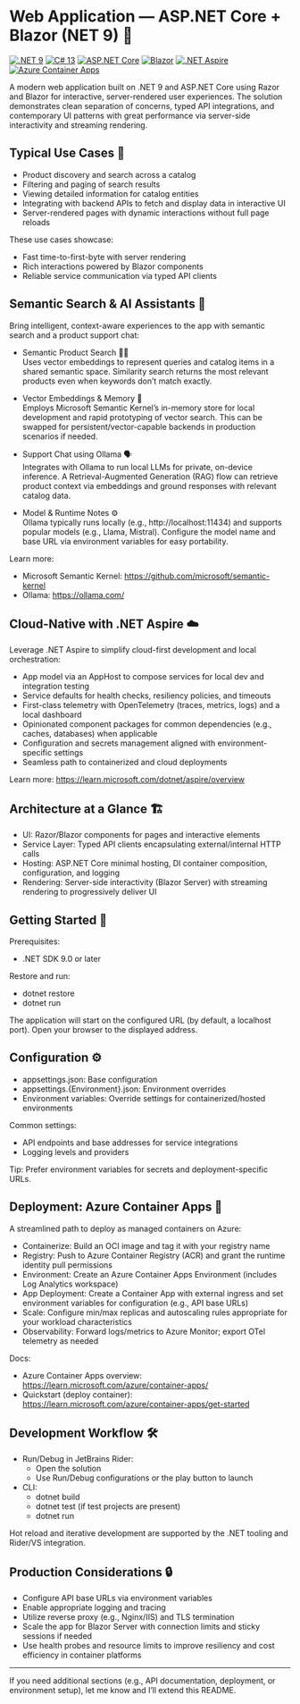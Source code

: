 ﻿# Web Application — ASP.NET Core + Blazor (NET 9) 🚀

[![.NET 9](https://img.shields.io/badge/.NET-9.0-512BD4?logo=dotnet&logoColor=white)](https://dotnet.microsoft.com/)
[![C# 13](https://img.shields.io/badge/C%23-13.0-239120?logo=csharp&logoColor=white)](https://learn.microsoft.com/dotnet/csharp/)
[![ASP.NET Core](https://img.shields.io/badge/ASP.NET%20Core-9.0-5C2D91?logo=dotnet&logoColor=white)](https://learn.microsoft.com/aspnet/core/)
[![Blazor](https://img.shields.io/badge/Blazor-Server-5C2D91?logo=dotnet&logoColor=white)](https://learn.microsoft.com/aspnet/core/blazor/)
[![.NET Aspire](https://img.shields.io/badge/.NET%20Aspire-Cloud%20Native-512BD4?logo=dotnet&logoColor=white)](https://learn.microsoft.com/dotnet/aspire/overview)
[![Azure Container Apps](https://img.shields.io/badge/Azure-Container%20Apps-0078D4?logo=microsoftazure&logoColor=white)](https://learn.microsoft.com/azure/container-apps/)

A modern web application built on .NET 9 and ASP.NET Core using Razor and Blazor for interactive, server-rendered user experiences. The solution demonstrates clean separation of concerns, typed API integrations, and contemporary UI patterns with great performance via server-side interactivity and streaming rendering.

## Typical Use Cases 🔎

- Product discovery and search across a catalog
- Filtering and paging of search results
- Viewing detailed information for catalog entities
- Integrating with backend APIs to fetch and display data in interactive UI
- Server-rendered pages with dynamic interactions without full page reloads

These use cases showcase:
- Fast time-to-first-byte with server rendering
- Rich interactions powered by Blazor components
- Reliable service communication via typed API clients

## Semantic Search & AI Assistants 🤖

Bring intelligent, context-aware experiences to the app with semantic search and a product support chat:

- Semantic Product Search 🔎🧠  
  Uses vector embeddings to represent queries and catalog items in a shared semantic space. Similarity search returns the most relevant products even when keywords don’t match exactly.

- Vector Embeddings & Memory 💾  
  Employs Microsoft Semantic Kernel’s in-memory store for local development and rapid prototyping of vector search. This can be swapped for persistent/vector-capable backends in production scenarios if needed.

- Support Chat using Ollama 🗣️  
  Integrates with Ollama to run local LLMs for private, on-device inference. A Retrieval-Augmented Generation (RAG) flow can retrieve product context via embeddings and ground responses with relevant catalog data.

- Model & Runtime Notes ⚙️  
  Ollama typically runs locally (e.g., http://localhost:11434) and supports popular models (e.g., Llama, Mistral). Configure the model name and base URL via environment variables for easy portability.

Learn more:  
- Microsoft Semantic Kernel: https://github.com/microsoft/semantic-kernel  
- Ollama: https://ollama.com/

## Cloud-Native with .NET Aspire ☁️

Leverage .NET Aspire to simplify cloud-first development and local orchestration:
- App model via an AppHost to compose services for local dev and integration testing
- Service defaults for health checks, resiliency policies, and timeouts
- First-class telemetry with OpenTelemetry (traces, metrics, logs) and a local dashboard
- Opinionated component packages for common dependencies (e.g., caches, databases) when applicable
- Configuration and secrets management aligned with environment-specific settings
- Seamless path to containerized and cloud deployments

Learn more: https://learn.microsoft.com/dotnet/aspire/overview

## Architecture at a Glance 🏗️

- UI: Razor/Blazor components for pages and interactive elements
- Service Layer: Typed API clients encapsulating external/internal HTTP calls
- Hosting: ASP.NET Core minimal hosting, DI container composition, configuration, and logging
- Rendering: Server-side interactivity (Blazor Server) with streaming rendering to progressively deliver UI

## Getting Started 🏁

Prerequisites:
- .NET SDK 9.0 or later

Restore and run:
- dotnet restore
- dotnet run

The application will start on the configured URL (by default, a localhost port). Open your browser to the displayed address.

## Configuration ⚙️

- appsettings.json: Base configuration
- appsettings.{Environment}.json: Environment overrides
- Environment variables: Override settings for containerized/hosted environments

Common settings:
- API endpoints and base addresses for service integrations
- Logging levels and providers

Tip: Prefer environment variables for secrets and deployment-specific URLs.

## Deployment: Azure Container Apps 🚢

A streamlined path to deploy as managed containers on Azure:
- Containerize: Build an OCI image and tag it with your registry name
- Registry: Push to Azure Container Registry (ACR) and grant the runtime identity pull permissions
- Environment: Create an Azure Container Apps Environment (includes Log Analytics workspace)
- App Deployment: Create a Container App with external ingress and set environment variables for configuration (e.g., API base URLs)
- Scale: Configure min/max replicas and autoscaling rules appropriate for your workload characteristics
- Observability: Forward logs/metrics to Azure Monitor; export OTel telemetry as needed

Docs:
- Azure Container Apps overview: https://learn.microsoft.com/azure/container-apps/
- Quickstart (deploy container): https://learn.microsoft.com/azure/container-apps/get-started

## Development Workflow 🛠️

- Run/Debug in JetBrains Rider:
  - Open the solution
  - Use Run/Debug configurations or the play button to launch
- CLI:
  - dotnet build
  - dotnet test (if test projects are present)
  - dotnet run

Hot reload and iterative development are supported by the .NET tooling and Rider/VS integration.

## Production Considerations 🔒

- Configure API base URLs via environment variables
- Enable appropriate logging and tracing
- Utilize reverse proxy (e.g., Nginx/IIS) and TLS termination
- Scale the app for Blazor Server with connection limits and sticky sessions if needed
- Use health probes and resource limits to improve resiliency and cost efficiency in container platforms

---

If you need additional sections (e.g., API documentation, deployment, or environment setup), let me know and I’ll extend this README.
